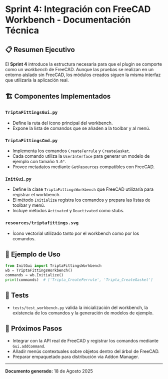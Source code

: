 # Sprint 4: Integración con FreeCAD Workbench - Documentación Técnica

## 📋 Resumen Ejecutivo
El **Sprint 4** introduce la estructura necesaria para que el plugin se
comporte como un *workbench* de FreeCAD.  Aunque las pruebas se
realizan en un entorno aislado sin FreeCAD, los módulos creados siguen
la misma interfaz que utilizaría la aplicación real.

## 🏗️ Componentes Implementados

### `TriptaFittingsGui.py`
- Define la ruta del ícono principal del workbench.
- Expone la lista de comandos que se añaden a la toolbar y al menú.

### `TriptaFittingsCmd.py`
- Implementa los comandos ``CreateFerrule`` y ``CreateGasket``.
- Cada comando utiliza la ``UserInterface`` para generar un modelo de
  ejemplo con tamaño ``3.0"``.
- Provee metadatos mediante ``GetResources`` compatibles con FreeCAD.

### `InitGui.py`
- Define la clase ``TriptaFittingsWorkbench`` que FreeCAD utilizaría
  para registrar el workbench.
- El método ``Initialize`` registra los comandos y prepara las listas de
  toolbar y menú.
- Incluye métodos ``Activated`` y ``Deactivated`` como stubs.

### `resources/triptafittings.svg`
- Ícono vectorial utilizado tanto por el workbench como por los
  comandos.

## 🔧 Ejemplo de Uso
```python
from InitGui import TriptaFittingsWorkbench
wb = TriptaFittingsWorkbench()
commands = wb.Initialize()
print(commands)  # ['Tripta_CreateFerrule', 'Tripta_CreateGasket']
```

## 🧪 Tests
- ``tests/test_workbench.py`` valida la inicialización del workbench,
  la existencia de los comandos y la generación de modelos de ejemplo.

## 🔮 Próximos Pasos
- Integrar con la API real de FreeCAD y registrar los comandos mediante
  ``Gui.addCommand``.
- Añadir menús contextuales sobre objetos dentro del árbol de FreeCAD.
- Preparar empaquetado para distribución vía Addon Manager.

---
**Documento generado:** 18 de Agosto 2025

